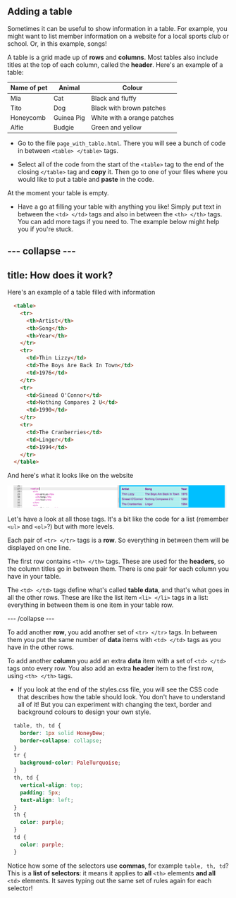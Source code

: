 ## Adding a table

Sometimes it can be useful to show information in a table. For example, you might want to list member information on a website for a local sports club or school. Or, in this example, songs!

A table is a grid made up of **rows** and **columns**. Most tables also include titles at the top of each column, called the **header**. Here's an example of a table:

| Name of pet | Animal | Colour |
| ----------- | ------ | ------ |
| Mia         | Cat    | Black and fluffy |
| Tito        | Dog    | Black with brown patches |
| Honeycomb   | Guinea Pig | White with a orange patches |
| Alfie       | Budgie | Green and yellow |

- Go to the file `page_with_table.html`. There you will see a bunch of code in between `<table> </table>` tags. 

- Select all of the code from the start of the `<table>` tag to the end of the closing `</table>` tag and **copy** it. Then go to one of your files where you would like to put a table and **paste** in the code.

At the moment your table is empty. 

- Have a go at filling your table with anything you like! Simply put text in between the `<td> </td>` tags and also in between the `<th> </th>` tags. You can add more tags if you need to. The example below might help you if you're stuck.

--- collapse ---
---
title: How does it work?
---

Here's an example of a table filled with information

```html
  <table>
    <tr>
      <th>Artist</th>
      <th>Song</th>
      <th>Year</th>
    </tr>
    <tr>
      <td>Thin Lizzy</td>
      <td>The Boys Are Back In Town</td>
      <td>1976</td>
    </tr>
    <tr>
      <td>Sinead O'Connor</td>
      <td>Nothing Compares 2 U</td>
      <td>1990</td>
    </tr>
    <tr>
      <td>The Cranberries</td>
      <td>Linger</td>
      <td>1994</td>
    </tr>
  </table>
```

And here's what it looks like on the website 

![Example of a HTML table on a web page](images/TableResult2.png)

Let's have a look at all those tags. It's a bit like the code for a list \(remember `<ul>` and `<ol>`?\) but with more levels.

Each pair of `<tr> </tr>` tags is a **row**. So everything in between them will be displayed on one line.

The first row contains `<th> </th>` tags. These are used for the **headers**, so the column titles go in between them. There is one pair for each column you have in your table.

The `<td> </td>` tags define what's called **table data**, and that's what goes in all the other rows. These are like the list item `<li> </li>` tags in a list: everything in between them is one item in your table row.

--- /collapse ---

To add another **row**, you add another set of `<tr> </tr>` tags. In between them you put the same number of **data** items with `<td> </td>` tags as you have in the other rows.

To add another **column** you add an extra **data** item with a set of `<td> </td>` tags onto every row. You also add an extra **header** item to the first row, using `<th> </th>` tags.

- If you look at the end of the styles.css file, you will see the CSS code that describes how the table should look. You don't have to understand all of it! But you can experiment with changing the text, border and background colours to design your own style.

```css
  table, th, td {
    border: 1px solid HoneyDew;
    border-collapse: collapse;
  }
  tr {
    background-color: PaleTurquoise;
  }
  th, td {
    vertical-align: top;
    padding: 5px;
    text-align: left;
  }
  th {
    color: purple;
  }
  td {
    color: purple;
  }
```

Notice how some of the selectors use **commas**, for example `table, th, td`? This is a **list of selectors**: it means it applies to **all** `<th>` elements **and all** `<td>` elements. It saves typing out the same set of rules again for each selector!